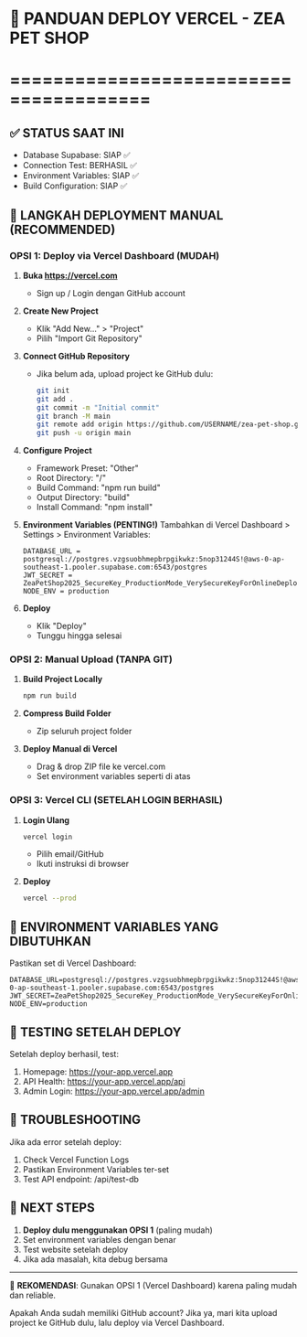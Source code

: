 # 🚀 PANDUAN DEPLOY VERCEL - ZEA PET SHOP
# =======================================

## ✅ STATUS SAAT INI
- Database Supabase: SIAP ✅
- Connection Test: BERHASIL ✅  
- Environment Variables: SIAP ✅
- Build Configuration: SIAP ✅

## 🔧 LANGKAH DEPLOYMENT MANUAL (RECOMMENDED)

### OPSI 1: Deploy via Vercel Dashboard (MUDAH)

1. **Buka https://vercel.com**
   - Sign up / Login dengan GitHub account
   
2. **Create New Project**
   - Klik "Add New..." > "Project"
   - Pilih "Import Git Repository"
   
3. **Connect GitHub Repository**
   - Jika belum ada, upload project ke GitHub dulu:
     ```bash
     git init
     git add .
     git commit -m "Initial commit"
     git branch -M main
     git remote add origin https://github.com/USERNAME/zea-pet-shop.git
     git push -u origin main
     ```
   
4. **Configure Project**
   - Framework Preset: "Other"
   - Root Directory: "/"
   - Build Command: "npm run build"
   - Output Directory: "build"
   - Install Command: "npm install"

5. **Environment Variables (PENTING!)**
   Tambahkan di Vercel Dashboard > Settings > Environment Variables:
   ```
   DATABASE_URL = postgresql://postgres.vzgsuobhmepbrpgikwkz:5nop31244S!@aws-0-ap-southeast-1.pooler.supabase.com:6543/postgres
   JWT_SECRET = ZeaPetShop2025_SecureKey_ProductionMode_VerySecureKeyForOnlineDeployment
   NODE_ENV = production
   ```

6. **Deploy**
   - Klik "Deploy"
   - Tunggu hingga selesai

### OPSI 2: Manual Upload (TANPA GIT)

1. **Build Project Locally**
   ```bash
   npm run build
   ```

2. **Compress Build Folder**
   - Zip seluruh project folder
   
3. **Deploy Manual di Vercel**
   - Drag & drop ZIP file ke vercel.com
   - Set environment variables seperti di atas

### OPSI 3: Vercel CLI (SETELAH LOGIN BERHASIL)

1. **Login Ulang**
   ```bash
   vercel login
   ```
   - Pilih email/GitHub
   - Ikuti instruksi di browser

2. **Deploy**
   ```bash
   vercel --prod
   ```

## 🔧 ENVIRONMENT VARIABLES YANG DIBUTUHKAN

Pastikan set di Vercel Dashboard:

```env
DATABASE_URL=postgresql://postgres.vzgsuobhmepbrpgikwkz:5nop31244S!@aws-0-ap-southeast-1.pooler.supabase.com:6543/postgres
JWT_SECRET=ZeaPetShop2025_SecureKey_ProductionMode_VerySecureKeyForOnlineDeployment
NODE_ENV=production
```

## 🧪 TESTING SETELAH DEPLOY

Setelah deploy berhasil, test:
1. Homepage: https://your-app.vercel.app
2. API Health: https://your-app.vercel.app/api
3. Admin Login: https://your-app.vercel.app/admin

## 🔧 TROUBLESHOOTING

Jika ada error setelah deploy:
1. Check Vercel Function Logs
2. Pastikan Environment Variables ter-set
3. Test API endpoint: /api/test-db

## 📝 NEXT STEPS

1. **Deploy dulu menggunakan OPSI 1** (paling mudah)
2. Set environment variables dengan benar
3. Test website setelah deploy
4. Jika ada masalah, kita debug bersama

---

🎯 **REKOMENDASI**: Gunakan OPSI 1 (Vercel Dashboard) karena paling mudah dan reliable.

Apakah Anda sudah memiliki GitHub account? Jika ya, mari kita upload project ke GitHub dulu, lalu deploy via Vercel Dashboard.

